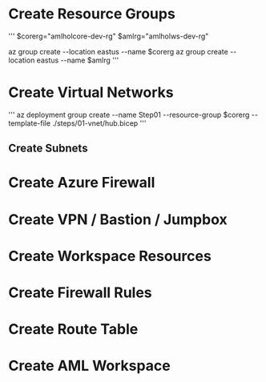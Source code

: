 # Create Resource Groups

'''
$corerg="amlholcore-dev-rg"
$amlrg="amlholws-dev-rg"

az group create --location eastus --name $corerg
az group create --location eastus --name $amlrg
'''

# Create Virtual Networks
'''
az deployment group create --name Step01 --resource-group $corerg --template-file ./steps/01-vnet/hub.bicep
'''
## Create Subnets

# Create Azure Firewall

# Create VPN / Bastion / Jumpbox

# Create Workspace Resources

# Create Firewall Rules

# Create Route Table

# Create AML Workspace

